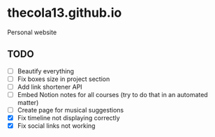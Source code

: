 # thecola13.github.io
Personal website

## TODO
- [ ] Beautify everything
- [ ] Fix boxes size in project section
- [ ] Add link shortener API
- [ ] Embed Notion notes for all courses (try to do that in an automated matter)
- [ ] Create page for musical suggestions
- [x] Fix timeline not displaying correctly
- [x] Fix social links not working
